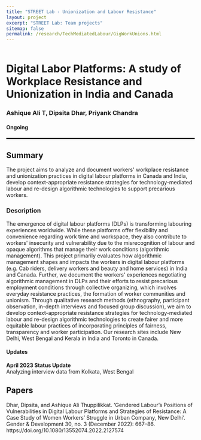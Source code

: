```yaml
---
title: "STREET Lab - Unionization and Labour Resistance"
layout: project
excerpt: "STREET Lab: Team projects"
sitemap: false
permalink: /research/TechMediatedLabour/GigWorkUnions.html
---
```

<div class="row" style="display: flex;">


<!--<div class="col-sm-5 clearfix" >
  <img src="{{ site.url }}{{ site.baseurl }}/images/pubpic/{{ project.photo }}" class="img-reponsive" width="100%" style="float: left" />
</div>-->

<div class="container-fluid">
  <h1>Digital Labor Platforms: A study of Workplace Resistance and Unionization in India and Canada</h1>
  <h3>Ashique Ali T, Dipsita Dhar, Priyank Chandra</h3>
  <h4>Ongoing</h4>
  
</div>

</div>

<hr style="margin-top: 0.1rem;
  margin-bottom: 0.1rem;
  border: 0;
  border-top: 2px solid rgba(0, 0, 0, 0.2);"/>

<div class="row" style="display: flex;">

<div class=" col-sm-12">
  <h2>Summary</h2>
The project aims to analyze and document workers' workplace resistance and unionization practices in digital labour platforms in Canada and India, develop context-appropriate resistance strategies for technology-mediated labour and re-design algorithmic technologies to support precarious workers.

  <h3>Description</h3>
The emergence of digital labour platforms (DLPs) is transforming labouring experiences worldwide. While these platforms offer flexibility and convenience regarding work time and workspace, they also contribute to workers' insecurity and vulnerability due to the misrecognition of labour and opaque algorithms that manage their work conditions (algorithmic management). This project primarily evaluates how algorithmic management shapes and impacts the workers in digital labour platforms (e.g. Cab riders, delivery workers and beauty and home services) in India and Canada. Further, we document the workers' experiences negotiating algorithmic management in DLPs and their efforts to resist precarious employment conditions through collective organizing, which involves everyday resistance practices, the formation of worker communities and unionism. Through qualitative research methods (ethnography, participant observation, in-depth interviews and focused group discussion), we aim to develop context-appropriate resistance strategies for technology-mediated labour and re-design algorithmic technologies to create fairer and more equitable labour practices of incorporating principles of fairness, transparency and worker participation. Our research sites include New Delhi, West Bengal and Kerala in India and Toronto in Canada.   
  
<h4>Updates</h4>
<b>April 2023 Status Update</b><br>Analyzing interview data from Kolkata, West Bengal
  
<h2>Papers</h2>
Dhar, Dipsita, and Ashique Ali Thuppilikkat. ‘Gendered Labour’s Positions of Vulnerabilities in Digital Labour Platforms and Strategies of Resistance: A Case Study of Women Workers’ Struggle in Urban Company, New Delhi’. Gender & Development 30, no. 3 (December 2022): 667–86. https://doi.org/10.1080/13552074.2022.2127574
<br />